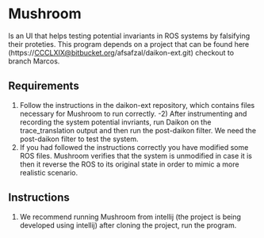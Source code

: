 # Mushroom
Is an UI that helps testing potential invariants in ROS systems by falsifying their proteties. This program depends on a project that can
be found here (https://CCCLXIX@bitbucket.org/afsafzal/daikon-ext.git) checkout to branch Marcos. 

## Requirements
  1) Follow the instructions in the daikon-ext repository, which contains files necessary for Mushroom to run correctly. 
  -2) After instrumenting and recording the system potential invriants, run Daikon on the trace_translation output and then run 
the post-daikon filter. We need the post-daikon filter to test the system. 
  3) If you had followed the instructions correctly you have modified some ROS files. Mushroom verifies that the system is unmodified in case
it is then it reverse the ROS to its original state in order to mimic a more realistic scenario.

## Instructions
1) We recommend running Mushroom from intellij (the project is being developed using intellij) after cloning the project, run the program.
